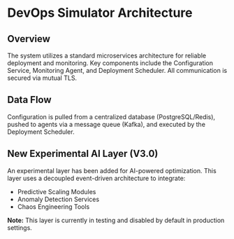 # DevOps Simulator Architecture

## Overview
The system utilizes a standard microservices architecture for reliable deployment and monitoring. Key components include the Configuration Service, Monitoring Agent, and Deployment Scheduler. All communication is secured via mutual TLS.

## Data Flow
Configuration is pulled from a centralized database (PostgreSQL/Redis), pushed to agents via a message queue (Kafka), and executed by the Deployment Scheduler.

## New Experimental AI Layer (V3.0)
An experimental layer has been added for AI-powered optimization. This layer uses a decoupled event-driven architecture to integrate:
* Predictive Scaling Modules
* Anomaly Detection Services
* Chaos Engineering Tools

**Note:** This layer is currently in testing and disabled by default in production settings.